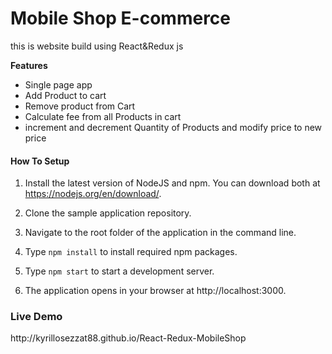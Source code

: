 <h1>Mobile Shop E-commerce</h1>

this is website build using React&Redux js 

<b>Features</b>

- Single page app 
- Add Product to cart 
- Remove product from Cart 
- Calculate fee from all Products in cart 
- increment and decrement Quantity of Products and modify price to new price

<h4> <b>How To Setup</b></h4>

1. Install the latest version of NodeJS and npm. You can download both at https://nodejs.org/en/download/.

2. Clone the sample application repository.

3. Navigate to the root folder of the application in the command line.

4. Type <code>npm install</code> to install required npm packages.

5. Type <code>npm start</code> to start a development server.

6. The application opens in your browser at http://localhost:3000.

<h3>Live Demo </h3>
 http://kyrillosezzat88.github.io/React-Redux-MobileShop
